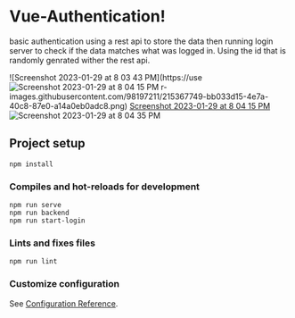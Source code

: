 # Vue-Authentication!
basic authentication using a rest api to store the data then running login server to check if the data matches what was logged in. Using the id that is randomly genrated wither the rest api. 

![Screenshot 2023-01-29 at 8 03 43 PM](https://use![Screenshot 2023-01-29 at 8 04 15 PM](https://user-images.githubusercontent.com/98197211/215367903-30962ca6-0beb-4d31-ba06-e0bc3ce126eb.png)
r-images.githubusercontent.com/98197211/215367749-bb033d15-4e7a-40c8-87e0-a14a0eb0adc8.png)
[Screenshot 2023-01-29 at 8 04 15 PM](https://user-images.githubusercontent.com/98197211/215367757-70b2a849-ca9e-4204-b6ae-ba6577579bd4.png)
![Screenshot 2023-01-29 at 8 04 35 PM](https://user-images.githubusercontent.com/98197211/215367683-0ca17831-44b5-41c5-8848-c3f32e419d71.png)
## Project setup
```
npm install
```

### Compiles and hot-reloads for development
```
npm run serve
npm run backend
npm run start-login
```

### Lints and fixes files
```
npm run lint
```

### Customize configuration
See [Configuration Reference](https://cli.vuejs.org/config/).

